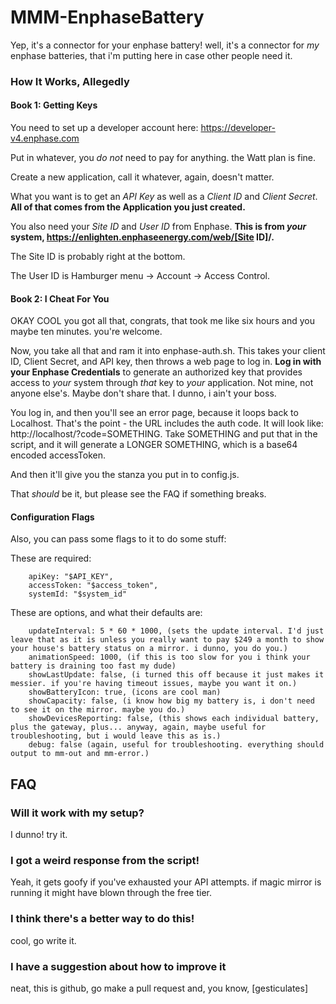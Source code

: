 # MMM-EnphaseBattery

Yep, it's a connector for your enphase battery! well, it's a connector for _my_ enphase batteries, that i'm putting here in case other people need it.

### How It Works, Allegedly

#### Book 1: Getting Keys
You need to set up a developer account here: https://developer-v4.enphase.com

Put in whatever, you *do not* need to pay for anything. the Watt plan is fine.

Create a new application, call it whatever, again, doesn't matter.

What you want is to get an *API Key* as well as a *Client ID* and *Client Secret*. **All of that comes from the Application you just created.**

You also need your *Site ID* and *User ID* from Enphase. **This is from *your* system, https://enlighten.enphaseenergy.com/web/[Site ID]/.**

The Site ID is probably right at the bottom.

The User ID is Hamburger menu -> Account -> Access Control.

#### Book 2: I Cheat For You
OKAY COOL you got all that, congrats, that took me like six hours and you maybe ten minutes. you're welcome.

Now, you take all that and ram it into enphase-auth.sh. This takes your client ID, Client Secret, and API key, then throws a web page to log in. **Log in with your Enphase Credentials** to generate an authorized key that provides access to *your* system through *that* key to *your* application. Not mine, not anyone else's. Maybe don't share that. I dunno, i ain't your boss.

You log in, and then you'll see an error page, because it loops back to Localhost. That's the point - the URL includes the auth code. It will look like: http://localhost/?code=SOMETHING. Take SOMETHING and put that in the script, and it will generate a LONGER SOMETHING, which is a base64 encoded accessToken.

And then it'll give you the stanza you put in to config.js. 

That _should_ be it, but please see the FAQ if something breaks.

#### Configuration Flags
Also, you can pass some flags to it to do some stuff:

These are required:

        apiKey: "$API_KEY",
        accessToken: "$access_token",
        systemId: "$system_id"

These are options, and what their defaults are:
        
        updateInterval: 5 * 60 * 1000, (sets the update interval. I'd just leave that as it is unless you really want to pay $249 a month to show your house's battery status on a mirror. i dunno, you do you.)
        animationSpeed: 1000, (if this is too slow for you i think your battery is draining too fast my dude)
        showLastUpdate: false, (i turned this off because it just makes it messier. if you're having timeout issues, maybe you want it on.)
        showBatteryIcon: true, (icons are cool man)
        showCapacity: false, (i know how big my battery is, i don't need to see it on the mirror. maybe you do.)
        showDevicesReporting: false, (this shows each individual battery, plus the gateway, plus... anyway, again, maybe useful for troubleshooting, but i would leave this as is.)
        debug: false (again, useful for troubleshooting. everything should output to mm-out and mm-error.)


## FAQ

### Will it work with my setup?
I dunno! try it.
### I got a weird response from the script!
Yeah, it gets goofy if you've exhausted your API attempts. if magic mirror is running it might have blown through the free tier. 
### I think there's a better way to do this!
cool, go write it. 
### I have a suggestion about how to improve it
neat, this is github, go make a pull request and, you know, [gesticulates]
